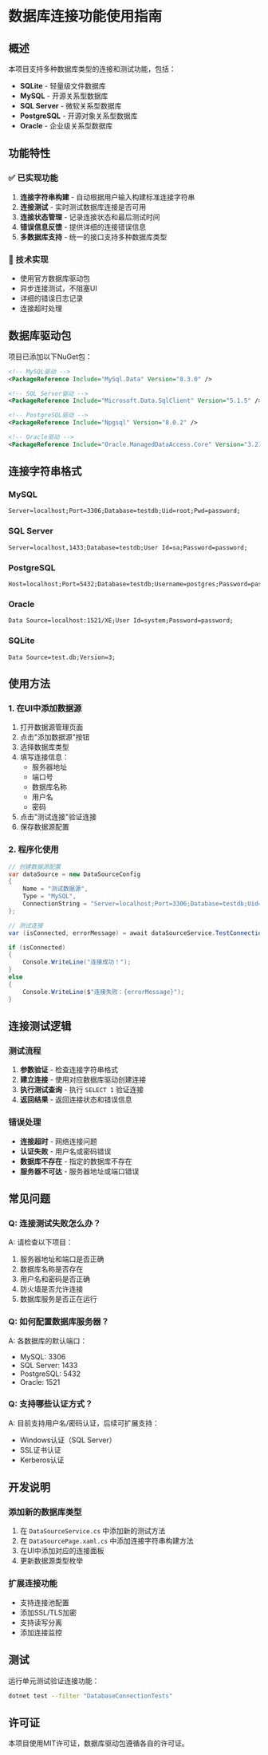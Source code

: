 # 数据库连接功能使用指南

## 概述

本项目支持多种数据库类型的连接和测试功能，包括：

- **SQLite** - 轻量级文件数据库
- **MySQL** - 开源关系型数据库
- **SQL Server** - 微软关系型数据库
- **PostgreSQL** - 开源对象关系型数据库
- **Oracle** - 企业级关系型数据库

## 功能特性

### ✅ 已实现功能

1. **连接字符串构建** - 自动根据用户输入构建标准连接字符串
2. **连接测试** - 实时测试数据库连接是否可用
3. **连接状态管理** - 记录连接状态和最后测试时间
4. **错误信息反馈** - 提供详细的连接错误信息
5. **多数据库支持** - 统一的接口支持多种数据库类型

### 🔧 技术实现

- 使用官方数据库驱动包
- 异步连接测试，不阻塞UI
- 详细的错误日志记录
- 连接超时处理

## 数据库驱动包

项目已添加以下NuGet包：

```xml
<!-- MySQL驱动 -->
<PackageReference Include="MySql.Data" Version="8.3.0" />

<!-- SQL Server驱动 -->
<PackageReference Include="Microsoft.Data.SqlClient" Version="5.1.5" />

<!-- PostgreSQL驱动 -->
<PackageReference Include="Npgsql" Version="8.0.2" />

<!-- Oracle驱动 -->
<PackageReference Include="Oracle.ManagedDataAccess.Core" Version="3.21.130" />
```

## 连接字符串格式

### MySQL
```
Server=localhost;Port=3306;Database=testdb;Uid=root;Pwd=password;
```

### SQL Server
```
Server=localhost,1433;Database=testdb;User Id=sa;Password=password;
```

### PostgreSQL
```
Host=localhost;Port=5432;Database=testdb;Username=postgres;Password=password;
```

### Oracle
```
Data Source=localhost:1521/XE;User Id=system;Password=password;
```

### SQLite
```
Data Source=test.db;Version=3;
```

## 使用方法

### 1. 在UI中添加数据源

1. 打开数据源管理页面
2. 点击"添加数据源"按钮
3. 选择数据库类型
4. 填写连接信息：
   - 服务器地址
   - 端口号
   - 数据库名称
   - 用户名
   - 密码
5. 点击"测试连接"验证连接
6. 保存数据源配置

### 2. 程序化使用

```csharp
// 创建数据源配置
var dataSource = new DataSourceConfig
{
    Name = "测试数据源",
    Type = "MySQL",
    ConnectionString = "Server=localhost;Port=3306;Database=testdb;Uid=root;Pwd=password;"
};

// 测试连接
var (isConnected, errorMessage) = await dataSourceService.TestConnectionWithDetailsAsync(dataSource);

if (isConnected)
{
    Console.WriteLine("连接成功！");
}
else
{
    Console.WriteLine($"连接失败：{errorMessage}");
}
```

## 连接测试逻辑

### 测试流程

1. **参数验证** - 检查连接字符串格式
2. **建立连接** - 使用对应数据库驱动创建连接
3. **执行测试查询** - 执行 `SELECT 1` 验证连接
4. **返回结果** - 返回连接状态和错误信息

### 错误处理

- **连接超时** - 网络连接问题
- **认证失败** - 用户名或密码错误
- **数据库不存在** - 指定的数据库不存在
- **服务器不可达** - 服务器地址或端口错误

## 常见问题

### Q: 连接测试失败怎么办？

A: 请检查以下项目：
1. 服务器地址和端口是否正确
2. 数据库名称是否存在
3. 用户名和密码是否正确
4. 防火墙是否允许连接
5. 数据库服务是否正在运行

### Q: 如何配置数据库服务器？

A: 各数据库的默认端口：
- MySQL: 3306
- SQL Server: 1433
- PostgreSQL: 5432
- Oracle: 1521

### Q: 支持哪些认证方式？

A: 目前支持用户名/密码认证，后续可扩展支持：
- Windows认证（SQL Server）
- SSL证书认证
- Kerberos认证

## 开发说明

### 添加新的数据库类型

1. 在 `DataSourceService.cs` 中添加新的测试方法
2. 在 `DataSourcePage.xaml.cs` 中添加连接字符串构建方法
3. 在UI中添加对应的连接面板
4. 更新数据源类型枚举

### 扩展连接功能

- 支持连接池配置
- 添加SSL/TLS加密
- 支持读写分离
- 添加连接监控

## 测试

运行单元测试验证连接功能：

```bash
dotnet test --filter "DatabaseConnectionTests"
```

## 许可证

本项目使用MIT许可证，数据库驱动包遵循各自的许可证。 
 
 
 
 
 